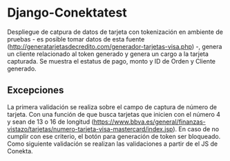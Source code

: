 # Django-Conektatest

Despliegue de catpura de datos de tarjeta con tokenización en ambiente de pruebas - es posible tomar datos de esta fuente (http://generatarjetasdecredito.com/generador-tarjetas-visa.php) -, genera un cliente relacionado al token generado y genera un cargo a la tarjeta capturada. 
Se muestra el estatus de pago, monto y ID de Orden y Cliente generado. 

## Excepciones
La primera validación se realiza sobre el campo de captura de número de tarjeta. Con una función de que busca tarjetas que inicien con el número 4 y sean de 13 o 16 de longitud (https://www.bbva.es/general/finanzas-vistazo/tarjetas/numero-tarjeta-visa-mastercard/index.jsp). En caso de no cumplir con ese criterio, el botón para generación de token ser bloqueado. 
Como siguiente validación se realizan las validaciones a partir de el JS de Conekta.
